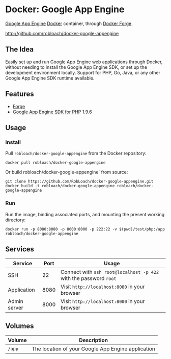 # Docker: Google App Engine

[Google App Engine](https://developers.google.com/appengine/) [Docker](http://docker.com) container, through [Docker Forge](http://github.com/robloach/forge).

http://github.com/robloach/docker-google-appengine


## The Idea

Easily set up and run Google App Engine web applications through Docker, without
needing to install the Google App Engine SDK, or set up the development
environment locally. Support for PHP, Go, Java, or any other Google App Engine
SDK runtime available.


## Features

* [Forge](../forge)
* [Google App Engine SDK for PHP](https://developers.google.com/appengine) 1.9.6


## Usage

### Install

Pull `robloach/docker-google-appengine` from the Docker repository:
```
docker pull robloach/docker-google-appengine
```

Or build robloach/docker-google-appengine` from source:
```
git clone https://github.com/RobLoach/docker-google-appengine.git
docker build -t robloach/docker-google-appengine robloach/docker-google-appengine
```

### Run

Run the image, binding associated ports, and mounting the present working
directory:

```
docker run -p 8080:8080 -p 8000:8000 -p 222:22 -v $(pwd)/test/php:/app robloach/docker-google-appengine
```


## Services

Service      | Port | Usage
-------------|------|------
SSH          | 22   | Connect with `ssh root@localhost -p 422` with the password `root`
Application  | 8080 | Visit `http://localhost:8080` in your browser
Admin server | 8000 | Visit `http://localhost:8000` in your browser


## Volumes

Volume          | Description
----------------|-------------
`/app`          | The location of your Google App Engine application

